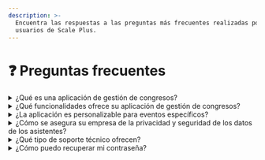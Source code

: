 ```yaml
---
description: >-
  Encuentra las respuestas a las preguntas más frecuentes realizadas por
  usuarios de Scale Plus.
---
```


# ❓ Preguntas frecuentes

<details>

<summary>¿Qué es una aplicación de gestión de congresos?</summary>

Una aplicación de gestión de congresos es una herramienta que ayuda a los organizadores de eventos a planificar, promocionar y gestionar su evento de manera eficiente. La aplicación integra todas las funcionalidades necesarias para organizar un evento en un solo lugar, lo que facilita la planificación y la gestión del mismo.

</details>

<details>

<summary>¿Qué funcionalidades ofrece su aplicación de gestión de congresos?</summary>

Nuestra aplicación de gestión de congresos ofrece una amplia gama de funcionalidades, entre las que se incluyen: gestión de registros de asistentes, creación de páginas personalizadas para eventos, herramientas de promoción, gestión de pagos, herramientas de análisis y seguimiento de la asistencia, entre otras.

</details>

<details>

<summary>¿La aplicación es personalizable para eventos específicos?</summary>

Sí, nuestra aplicación es completamente personalizable para satisfacer las necesidades de cualquier tipo de evento, desde conferencias empresariales hasta podcasts de dichas conferencias. Podemos adaptar la aplicación para incluir herramientas específicas para su evento y asegurarnos de que satisfaga todas sus necesidades.

</details>

<details>

<summary>¿Cómo se asegura su empresa de la privacidad y seguridad de los datos de los asistentes?</summary>

Nos tomamos muy en serio la privacidad y la seguridad de los datos de nuestros usuarios. Todos los datos se almacenan en servidores seguros y solo se accede a ellos por personal autorizado. Además, seguimos las mejores prácticas de la industria para asegurarnos de que nuestros sistemas sean seguros y confiables.

</details>

<details>

<summary>¿Qué tipo de soporte técnico ofrecen?</summary>

Ofrecemos soporte técnico 24/7 para asegurarnos de que nuestros clientes obtengan la ayuda que necesitan en cualquier momento. Nuestro equipo de soporte está disponible por correo electrónico o chat en vivo para responder cualquier pregunta o resolver cualquier problema que puedan tener.

</details>

<details>

<summary>¿Cómo puedo recuperar mi contraseña?</summary>

Si el usuario pierde la contraseña es posible recuperarla a partir de proporcionar el correo electrónico registrado para su cuenta.

Posteriormente así enviar un correo con un enlace al proceso de cambio de contraseña donde se ingresará la contraseña nueva y posteriormente ingresar a su cuenta usando dicha nueva contraseña.

</details>
